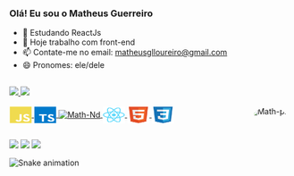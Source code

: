 ### Olá! Eu sou o Matheus Guerreiro 

- 📖 Estudando ReactJs
- 🔭 Hoje trabalho com front-end
- 📫 Contate-me no email: matheusglloureiro@gmail.com
- 😄 Pronomes: ele/dele

##

<div>
  <a href="https://github.com/Matheus-Guerreiro">
  <img height="180em" src="https://github-readme-stats.vercel.app/api?username=Matheus-Guerreiro&show_icons=true&theme=aura_dark&include_all_commits=true&count_private=true"/>
  <img height="180em" src="https://github-readme-stats.vercel.app/api/top-langs/?username=Matheus-Guerreiro&layout=compact&langs_count=7&theme=aura_dark"/>
</div>
  
  <div style="display: inline_block"><br>
  <img align="center" alt="Math-Js" height="30" width="40" src="https://raw.githubusercontent.com/devicons/devicon/master/icons/javascript/javascript-plain.svg">
  <img align="center" alt="Math-Ts" height="30" width="40" src="https://raw.githubusercontent.com/devicons/devicon/master/icons/typescript/typescript-plain.svg">
  <img align="center" alt="Math-Nd" height="30" width="40" src="https://cdn.jsdelivr.net/gh/devicons/devicon/icons/nodejs/nodejs-original.svg">
  <img align="center" alt="Math-React" height="30" width="40" src="https://raw.githubusercontent.com/devicons/devicon/master/icons/react/react-original.svg">
  <img align="center" alt="Math-HTML" height="30" width="40" src="https://raw.githubusercontent.com/devicons/devicon/master/icons/html5/html5-original.svg">
  <img align="center" alt="Math-CSS" height="30" width="40" src="https://raw.githubusercontent.com/devicons/devicon/master/icons/css3/css3-original.svg">
  <img align="right" alt="Math-pic" height="150" style="border-radius:50px;" src="https://i.picasion.com/pic92/2e690866c8bc8c59a931de2a2eda1b4a.gif">
</div>
  
  ##
  
 <div>
  <a href="https://www.instagram.com/_matheusgl/" target="_blank"><img src="https://img.shields.io/badge/-Instagram-%23E4405F?style=for-the-badge&logo=instagram&logoColor=white" target="_blank"></a>
  <a href = "mailto:matheusglloureiro@gmail.com"><img src="https://img.shields.io/badge/-Gmail-%23333?style=for-the-badge&logo=gmail&logoColor=white" target="_blank"></a>
  <a href="https://www.linkedin.com/in/matheus-guerreiro-0a545b208/" target="_blank"><img src="https://img.shields.io/badge/-LinkedIn-%230077B5?style=for-the-badge&logo=linkedin&logoColor=white" target="_blank"></a> 
 </div>
  
  ![Snake animation](https://github.com/Matheus-Guerreiro/Matheus-Guerreiro/blob/output/github-contribution-grid-snake.svg)
